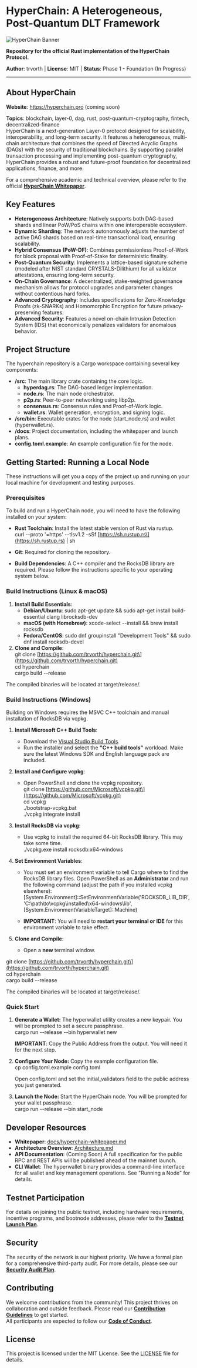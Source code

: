 # HyperChain: A Heterogeneous, Post-Quantum DLT Framework

![HyperChain Banner](https://placehold.co/1200x300/1a1a2e/e0e0e0?text=HyperChain)

**Repository for the official Rust implementation of the HyperChain Protocol.**  

**Author**: trvorth | **License**: MIT | **Status**: Phase 1 \- Foundation (In Progress)

---

## **About HyperChain**

**Website**: https://hyperchain.pro (coming soon)  

**Topics**: blockchain, layer-0, dag, rust, post-quantum-cryptography, fintech, decentralized-finance  
HyperChain is a next-generation Layer-0 protocol designed for scalability, interoperability, and long-term security. It features a heterogeneous, multi-chain architecture that combines the speed of Directed Acyclic Graphs (DAGs) with the security of traditional blockchains. By supporting parallel transaction processing and implementing post-quantum cryptography, HyperChain provides a robust and future-proof foundation for decentralized applications, finance, and more.  

For a comprehensive academic and technical overview, please refer to the official [**HyperChain Whitepaper**](http://docs.google.com/docs/hyperchain-whitepaper.md).

## **Key Features**

* **Heterogeneous Architecture**: Natively supports both DAG-based shards and linear PoW/PoS chains within one interoperable ecosystem.  
* **Dynamic Sharding**: The network autonomously adjusts the number of active DAG shards based on real-time transactional load, ensuring scalability.  
* **Hybrid Consensus (PoW-DF)**: Combines permissionless Proof-of-Work for block proposal with Proof-of-Stake for deterministic finality.  
* **Post-Quantum Security**: Implements a lattice-based signature scheme (modeled after NIST standard CRYSTALS-Dilithium) for all validator attestations, ensuring long-term security.  
* **On-Chain Governance**: A decentralized, stake-weighted governance mechanism allows for protocol upgrades and parameter changes without contentious hard forks.  
* **Advanced Cryptography**: Includes specifications for Zero-Knowledge Proofs (zk-SNARKs) and Homomorphic Encryption for future privacy-preserving features.  
* **Advanced Security**: Features a novel on-chain Intrusion Detection System (IDS) that economically penalizes validators for anomalous behavior.

## **Project Structure**

The hyperchain repository is a Cargo workspace containing several key components:

* **/src**: The main library crate containing the core logic.  
  * **hyperdag.rs**: The DAG-based ledger implementation.  
  * **node.rs**: The main node orchestrator.  
  * **p2p.rs**: Peer-to-peer networking using libp2p.  
  * **consensus.rs**: Consensus rules and Proof-of-Work logic.  
  * **wallet.rs**: Wallet generation, encryption, and signing logic.  
* **/src/bin**: Executable crates for the node (start\_node.rs) and wallet (hyperwallet.rs).  
* **/docs**: Project documentation, including the whitepaper and launch plans.  
* **config.toml.example**: An example configuration file for the node.

## **Getting Started: Running a Local Node**

These instructions will get you a copy of the project up and running on your local machine for development and testing purposes.

### **Prerequisites**

To build and run a HyperChain node, you will need to have the following installed on your system:

* **Rust Toolchain**: Install the latest stable version of Rust via rustup.  
  curl \--proto '=https' \--tlsv1.2 \-sSf \[https://sh.rustup.rs\](https://sh.rustup.rs) | sh

* **Git**: Required for cloning the repository.  
* **Build Dependencies**: A C++ compiler and the RocksDB library are required. Please follow the instructions specific to your operating system below.

### **Build Instructions (Linux & macOS)**

1. **Install Build Essentials**:  
   * **Debian/Ubuntu**: sudo apt-get update && sudo apt-get install build-essential clang librocksdb-dev  
   * **macOS (with Homebrew)**: xcode-select \--install && brew install rocksdb  
   * **Fedora/CentOS**: sudo dnf groupinstall "Development Tools" && sudo dnf install rocksdb-devel  
2. **Clone and Compile**:  
   git clone \[https://github.com/trvorth/hyperchain.git\](https://github.com/trvorth/hyperchain.git)  
   cd hyperchain  
   cargo build \--release

The compiled binaries will be located at target/release/.

### **Build Instructions (Windows)**

Building on Windows requires the MSVC C++ toolchain and manual installation of RocksDB via vcpkg.

1. **Install Microsoft C++ Build Tools**:  
   * Download the [Visual Studio Build Tools](https://visualstudio.microsoft.com/visual-cpp-build-tools/).  
   * Run the installer and select the **"C++ build tools"** workload. Make sure the latest Windows SDK and English language pack are included.  
2. **Install and Configure vcpkg**:  
   * Open PowerShell and clone the vcpkg repository.  
     git clone \[https://github.com/Microsoft/vcpkg.git\](https://github.com/Microsoft/vcpkg.git)  
     cd vcpkg  
     ./bootstrap-vcpkg.bat  
     ./vcpkg integrate install

3. **Install RocksDB via vcpkg**:  
   * Use vcpkg to install the required 64-bit RocksDB library. This may take some time.  
     ./vcpkg.exe install rocksdb:x64-windows

4. **Set Environment Variables**:  
   * You must set an environment variable to tell Cargo where to find the RocksDB library files. Open PowerShell as an **Administrator** and run the following command (adjust the path if you installed vcpkg elsewhere):  
     \[System.Environment\]::SetEnvironmentVariable('ROCKSDB\_LIB\_DIR', 'C:\\path\\to\\vcpkg\\installed\\x64-windows\\lib', \[System.EnvironmentVariableTarget\]::Machine)

   * **IMPORTANT**: You will need to **restart your terminal or IDE** for this environment variable to take effect.  
5. **Clone and Compile**:  
   * Open a **new** terminal window.

git clone \[https://github.com/trvorth/hyperchain.git\](https://github.com/trvorth/hyperchain.git)  
cd hyperchain  
cargo build \--release

The compiled binaries will be located at target/release/.

### **Quick Start**

1. **Generate a Wallet:** The hyperwallet utility creates a new keypair. You will be prompted to set a secure passphrase.  
   cargo run \--release \--bin hyperwallet new

   **IMPORTANT**: Copy the Public Address from the output. You will need it for the next step.  
2. **Configure Your Node:** Copy the example configuration file.  
   cp config.toml.example config.toml

   Open config.toml and set the initial\_validators field to the public address you just generated.  
3. **Launch the Node:** Start the HyperChain node. You will be prompted for your wallet passphrase.  
   cargo run \--release \--bin start\_node

## **Developer Resources**

* **Whitepaper**: [docs/hyperchain-whitepaper.md](http://docs.google.com/docs/hyperchain-whitepaper.md)  
* **Architecture Overview**: [Architecture.md](http://docs.google.com/Architecture.md)  
* **API Documentation**: (Coming Soon) A full specification for the public RPC and REST APIs will be published ahead of the mainnet launch.  
* **CLI Wallet**: The hyperwallet binary provides a command-line interface for all wallet and key management operations. See "Running a Node" for details.

## **Testnet Participation**

For details on joining the public testnet, including hardware requirements, incentive programs, and bootnode addresses, please refer to the [**Testnet Launch Plan**](./docs/testnet-plan.md).

## **Security**

The security of the network is our highest priority. We have a formal plan for a comprehensive third-party audit. For more details, please see our [**Security Audit Plan**](./docs/security-audit-plan.md).

## **Contributing**

We welcome contributions from the community\! This project thrives on collaboration and outside feedback. Please read our [**Contribution Guidelines**](http://docs.google.com/CONTRIBUTING.md) to get started.  
All participants are expected to follow our [**Code of Conduct**](http://docs.google.com/CODE_OF_CONDUCT.md).

## **License**

This project is licensed under the MIT License. See the [LICENSE](http://docs.google.com/LICENSE) file for details.

